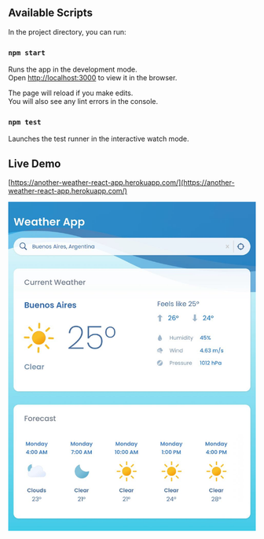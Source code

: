 ## Available Scripts

In the project directory, you can run:

### `npm start`

Runs the app in the development mode.\
Open [http://localhost:3000](http://localhost:3000) to view it in the browser.

The page will reload if you make edits.\
You will also see any lint errors in the console.

### `npm test`

Launches the test runner in the interactive watch mode.

## Live Demo

[https://another-weather-react-app.herokuapp.com/](https://another-weather-react-app.herokuapp.com/)

<img src="preview.jpeg" alt="App Preview"/>
